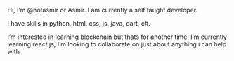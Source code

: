 Hi, I’m @notasmir or Asmir. I am currently a self taught developer.

I have skills in python, html, css, js, java, dart, c#.

I’m interested in learning blockchain but thats for another time,
I’m currently learning react.js,
I’m looking to collaborate on just about anything i can help with

<!---
notasmir/notasmir is a ✨ special ✨ repository because its `README.md` (this file) appears on your GitHub profile.
You can click the Preview link to take a look at your changes.
--->
